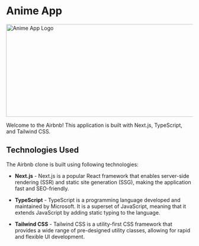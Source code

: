 # Anime App

<div style="display: flex; justify-content: center;">
    <img src="https://github.com/dragan717080/Airbnb/assets/135660124/37bfb31d-0f16-4a1c-b0ac-3ed64fa6ad06" 
    alt="Anime App Logo" height="250" width="800">
</div>

Welcome to the Airbnb! This application is built with Next.js, TypeScript, and Tailwind CSS.

## Technologies Used

The Airbnb clone is built using following technologies:

- **Next.js** - Next.js is a popular React framework that enables server-side rendering (SSR) and static site generation (SSG), making the application fast and SEO-friendly.

- **TypeScript** - TypeScript is a programming language developed and maintained by Microsoft. It is a superset of JavaScript, meaning that it extends JavaScript by adding static typing to the language.

- **Tailwind CSS** - Tailwind CSS is a utility-first CSS framework that provides a wide range of pre-designed utility classes, allowing for rapid and flexible UI development.
